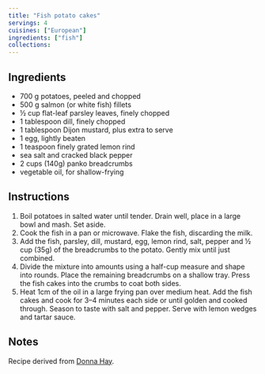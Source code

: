 ```yaml
---
title: "Fish potato cakes"
servings: 4
cuisines: ["European"]
ingredients: ["fish"]
collections:
---
```


## Ingredients

- 700 g potatoes, peeled and chopped
- 500 g salmon (or white fish) fillets
- ½ cup flat-leaf parsley leaves, finely chopped
- 1 tablespoon dill, finely chopped
- 1 tablespoon Dijon mustard, plus extra to serve
- 1 egg, lightly beaten
- 1 teaspoon finely grated lemon rind
- sea salt and cracked black pepper
- 2 cups (140g) panko breadcrumbs
- vegetable oil, for shallow-frying

## Instructions

1. Boil potatoes in salted water until tender. Drain well, place in a large bowl and mash. Set aside.
2. Cook the fish in a pan or microwave. Flake the fish, discarding the milk.
3. Add the fish, parsley, dill, mustard, egg, lemon rind, salt, pepper and ½ cup (35g) of the breadcrumbs to the potato. Gently mix until just combined.
4. Divide the mixture into amounts using a half-cup measure and shape into rounds. Place the remaining breadcrumbs on a shallow tray. Press the fish cakes into the crumbs to coat both sides.
5. Heat 1cm of the oil in a large frying pan over medium heat. Add the fish cakes and cook for 3–4 minutes each side or until golden and cooked through. Season to taste with salt and pepper. Serve with lemon wedges and tartar sauce.

## Notes

Recipe derived from [Donna Hay](https://www.donnahay.com.au/recipes/lunch/salmon-dill-and-potato-cakes).
